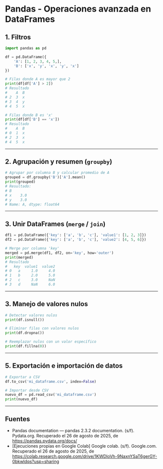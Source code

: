 # Pandas - Operaciones avanzada en DataFrames

## 1. Filtros

```python
import pandas as pd

df = pd.DataFrame({
    'A': [1, 2, 3, 4, 5,],
    'B': ['x', 'y', 'x', 'y', 'x']
})

# Filas donde A es mayor que 2
print(df[df['A'] > 2])
# Resultado
#    A  B
# 2  3  x
# 3  4  y
# 4  5  x

# Filas donde B es 'x'
print(df[df['B'] == 'x'])
# Resultado
#    A  B
# 0  1  x
# 2  3  x
# 4  5  x
```

---

## 2. Agrupación y resumen (`groupby`)

```python
# Agrupar por columna B y calcular promedio de A
grouped = df.groupby('B')['A'].mean()
print(grouped)
# Resultado:
# B
# x    3.0
# y    3.0
# Name: A, dtype: float64
```

---

## 3. Unir DataFrames (`merge` / `join`)

```python
df1 = pd.DataFrame({'key': ['a', 'b', 'c'], 'value1': [1, 2, 3]})
df2 = pd.DataFrame({'key': ['a', 'b', 'c'], 'value2': [4, 5, 6]})

# Merge por columna 'key'
merged = pd.merge(df1, df2, on='key', how='outer')
print(merged)
# Resultado
#   key  value1  value2
# 0   a     1.0     4.0
# 1   b     2.0     5.0
# 2   c     3.0     NaN
# 3   d     NaN     6.0
```

---

## 3. Manejo de valores nulos

```python
# Detectar valores nulos
print(df.isnull())

# Eliminar filas con valores nulos
print(df.dropna())

# Reemplazar nulos con un valor específico
print(df.fillna(0))
```

---

## 5. Exportación e importación de datos

```python
# Exportar a CSV
df.to_csv('mi_dataframe.csv', index=False)

# Importar desde CSV
nuevo_df = pd.read_csv('mi_dataframe.csv')
print(nuevo_df)
```

---

## Fuentes 
- Pandas documentation — pandas 2.3.2 documentation. (s/f). Pydata.org. Recuperado el 26 de agosto de 2025, de https://pandas.pydata.org/docs/
- [Ejecuciones propias en Google Colab] Google colab. (s/f). Google.com. Recuperado el 26 de agosto de 2025, de https://colab.research.google.com/drive/1KWDloVh-9NaxnYSaT6gerGY-0bkwldqs?usp=sharing